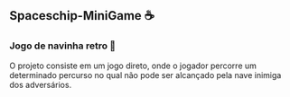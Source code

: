 
## Spaceschip-MiniGame :coffee:

### Jogo de navinha retro 🚀
<p align="left">
O projeto consiste em um jogo direto, onde o jogador percorre um determinado percurso no qual não pode ser alcançado pela nave inimiga dos adversários.
